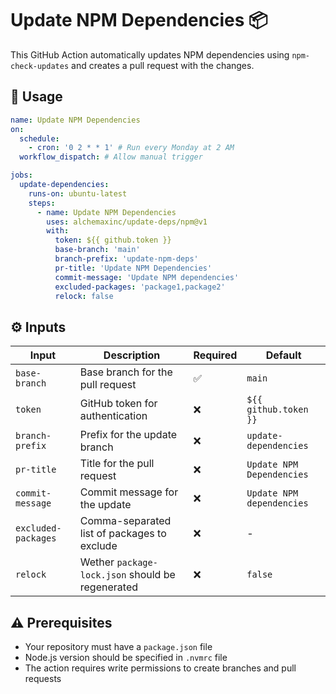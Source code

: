 # Update NPM Dependencies :package:

This GitHub Action automatically updates NPM dependencies using `npm-check-updates` and creates a pull request with the
changes.

## :rocket: Usage

```yaml
name: Update NPM Dependencies
on:
  schedule:
    - cron: '0 2 * * 1' # Run every Monday at 2 AM
  workflow_dispatch: # Allow manual trigger

jobs:
  update-dependencies:
    runs-on: ubuntu-latest
    steps:
      - name: Update NPM Dependencies
        uses: alchemaxinc/update-deps/npm@v1
        with:
          token: ${{ github.token }}
          base-branch: 'main'
          branch-prefix: 'update-npm-deps'
          pr-title: 'Update NPM Dependencies'
          commit-message: 'Update NPM dependencies'
          excluded-packages: 'package1,package2'
          relock: false
```

## :gear: Inputs

| Input               | Description                                      | Required           | Default                   |
| ------------------- | ------------------------------------------------ | ------------------ | ------------------------- |
| `base-branch`       | Base branch for the pull request                 | :white_check_mark: | `main`                    |
| `token`             | GitHub token for authentication                  | :x:                | `${{ github.token }}`     |
| `branch-prefix`     | Prefix for the update branch                     | :x:                | `update-dependencies`     |
| `pr-title`          | Title for the pull request                       | :x:                | `Update NPM Dependencies` |
| `commit-message`    | Commit message for the update                    | :x:                | `Update NPM dependencies` |
| `excluded-packages` | Comma-separated list of packages to exclude      | :x:                | -                         |
| `relock`            | Wether `package-lock.json` should be regenerated | :x:                | `false`                   |

## :warning: Prerequisites

- Your repository must have a `package.json` file
- Node.js version should be specified in `.nvmrc` file
- The action requires write permissions to create branches and pull requests

